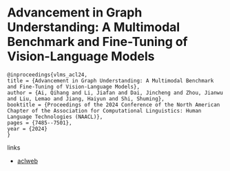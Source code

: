 # Advancement in Graph Understanding: A Multimodal Benchmark and Fine-Tuning of Vision-Language Models

```
@inproceedings{vlms_acl24,
title = {Advancement in Graph Understanding: A Multimodal Benchmark and Fine-Tuning of Vision-Language Models},
author = {Ai, Qihang and Li, Jiafan and Dai, Jincheng and Zhou, Jianwu and Liu, Lemao and Jiang, Haiyun and Shi, Shuming},
booktitle = {Proceedings of the 2024 Conference of the North American Chapter of the Association for Computational Linguistics: Human Language Technologies (NAACL)},
pages = {7485--7501},
year = {2024}
}
```

links
- [aclweb](https://aclanthology.org/2024.acl-long.404)
